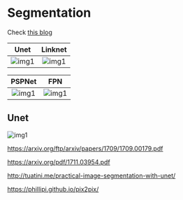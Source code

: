 # Segmentation

Check [this blog](http://blog.qure.ai/notes/semantic-segmentation-deep-learning-review)

Unet	| Linknet 
:------------:|:--------------:
![img1](/posts/img/vision/unet.png) | ![img1](/posts/img/vision/linknet.png)

PSPNet	| FPN
:------------:|:--------------:
![img1](/posts/img/vision/pspnet.png) | ![img1](/posts/img/vision/fpn.png)

## Unet
![img1](/posts/img/vision/U-net.png)


https://arxiv.org/ftp/arxiv/papers/1709/1709.00179.pdf

https://arxiv.org/pdf/1711.03954.pdf

http://tuatini.me/practical-image-segmentation-with-unet/

https://phillipi.github.io/pix2pix/

